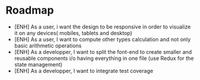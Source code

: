 # Roadmap



- [ENH] As a user, i want the design to be responsive in order to visualize it on any devices( mobiles, tablets and desktop)
- [ENH] As a user, I want to compute other types calculation and not only basic arithmetic operations
- [ENH] As a developper, I want to split the font-end to create smaller and reusable components i/o having everything in one file (use Redux for the state management)
- [ENH] As a developper, I want to integrate test coverage
